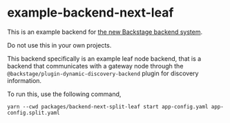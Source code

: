 # example-backend-next-leaf

This is an example backend for [the new Backstage backend system](https://backstage.io/docs/backend-system/).

Do not use this in your own projects.

This backend specifically is an example leaf node backend, that is a backend that communicates with a gateway node through the `@backstage/plugin-dynamic-discovery-backend` plugin for discovery information.

To run this, use the following command,

```
yarn --cwd packages/backend-next-split-leaf start app-config.yaml app-config.split.yaml
```
